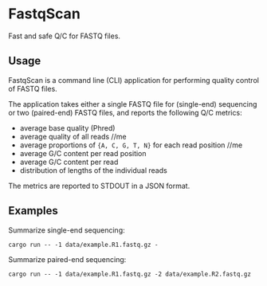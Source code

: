 # FastqScan

Fast and safe Q/C for FASTQ files.

## Usage

FastqScan is a command line (CLI) application for performing quality control of FASTQ files.

The application takes either a single FASTQ file for (single-end) sequencing
or two (paired-end) FASTQ files, and reports the following Q/C metrics:

* average base quality (Phred)
* average quality of all reads //me
* average proportions of `{A, C, G, T, N}` for each read position //me
* average G/C content per read position
* average G/C content per read
* distribution of lengths of the individual reads

The metrics are reported to STDOUT in a JSON format.

## Examples

Summarize single-end sequencing:

```shell
cargo run -- -1 data/example.R1.fastq.gz -
```

Summarize paired-end sequencing:

```shell
cargo run -- -1 data/example.R1.fastq.gz -2 data/example.R2.fastq.gz
```
